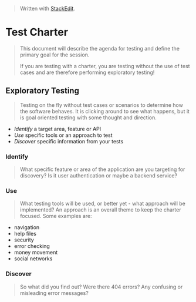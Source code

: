 
> Written with [StackEdit](https://stackedit.io/).

# Test Charter
> This document will describe the agenda for testing and define the primary goal for the session.
>
> If you are testing with a charter, you are testing without the use of test cases and are therefore performing exploratory testing!
## Exploratory Testing
> Testing on the fly without test cases or scenarios to determine how the software behaves. It is clicking around to see what happens, but it is goal oriented testing with some thought and direction.
- *Identify* a target area, feature or API
- *Use* specific tools or an approach to test
- *Discover* specific information from your tests
### Identify
> What specific feature or area of the application are you targeting for discovery? Is it user authentication or maybe a backend service?
### Use
> What testing tools will be used, or better yet - what approach will be implemented? An approach is an overall theme to keep the charter focused. Some examples are:
- navigation
- help files
- security
- error checking
- money movement
- social networks
### Discover
> So what did you find out? Were there 404 errors? Any confusing or misleading error messages?
<!--stackedit_data:
eyJoaXN0b3J5IjpbLTE2NzExNTU0MjksNjczOTY2NzQxLDM0Mz
cyNzk3MSw3MzA5OTgxMTZdfQ==
-->